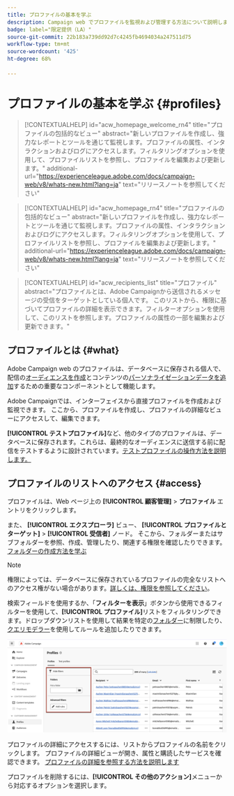 ```yaml
---
title: プロファイルの基本を学ぶ
description: Campaign web でプロファイルを監視および管理する方法について説明します。
badge: label="限定提供（LA）"
source-git-commit: 22b183a739dd92d7c4245fb4694034a247511d75
workflow-type: tm+mt
source-wordcount: '425'
ht-degree: 68%

---
```


# プロファイルの基本を学ぶ {#profiles}

>[!CONTEXTUALHELP]
>id="acw_homepage_welcome_rn4"
>title="プロファイルの包括的なビュー"
>abstract="新しいプロファイルを作成し、強力なレポートとツールを通じて監視します。プロファイルの属性、インタラクションおよびログにアクセスします。フィルタリングオプションを使用して、プロファイルリストを参照し、プロファイルを編集および更新します。"
>additional-url="https://experienceleague.adobe.com/docs/campaign-web/v8/whats-new.html?lang=ja" text="リリースノートを参照してください"

<!--TO REMOVE BELOW-->
>[!CONTEXTUALHELP]
>id="acw_homepage_rn4"
>title="プロファイルの包括的なビュー"
>abstract="新しいプロファイルを作成し、強力なレポートとツールを通じて監視します。プロファイルの属性、インタラクションおよびログにアクセスします。フィルタリングオプションを使用して、プロファイルリストを参照し、プロファイルを編集および更新します。"
>additional-url="https://experienceleague.adobe.com/docs/campaign-web/v8/whats-new.html?lang=ja" text="リリースノートを参照してください"

<!--TO REMOVE ABOVE-->

>[!CONTEXTUALHELP]
>id="acw_recipients_list"
>title="プロファイル"
>abstract="プロファイルとは、Adobe Campaignから送信されるメッセージの受信をターゲットとしている個人です。 このリストから、権限に基づいてプロファイルの詳細を表示できます。フィルターオプションを使用して、このリストを参照します。プロファイルの属性の一部を編集および更新できます。"

## プロファイルとは {#what}

Adobe Campaign web のプロファイルは、データベースに保存される個人で、配信の[オーディエンスを作成](create-audience.md)とコンテンツの[パーソナライゼーションデータを追加](../personalization/personalize.md)するための重要なコンポーネントとして機能します。

Adobe Campaignでは、インターフェイスから直接プロファイルを作成および監視できます。 ここから、プロファイルを作成し、プロファイルの詳細なビューにアクセスして、編集できます。

**[!UICONTROL テストプロファイル]**&#x200B;など、他のタイプのプロファイルは、データベースに保存されます。これらは、最終的なオーディエンスに送信する前に配信をテストするように設計されています。[テストプロファイルの操作方法を説明します。](test-profiles.md)

## プロファイルのリストへのアクセス {#access}

プロファイルは、Web ページ上の **[!UICONTROL 顧客管理]** > **プロファイル** エントリをクリックします。

また、 **[!UICONTROL エクスプローラ]** ビュー、 **[!UICONTROL プロファイルとターゲット]** > **[!UICONTROL 受信者]** ノード。 そこから、フォルダーまたはサブフォルダーを参照、作成、管理したり、関連する権限を確認したりできます。[フォルダーの作成方法を学ぶ](../get-started/permissions.md#folders)

>[!NOTE]
>
>権限によっては、データベースに保存されているプロファイルの完全なリストへのアクセス権がない場合があります。[詳しくは、権限を参照してください](../get-started/permissions.md)。

検索フィールドを使用するか、「**フィルターを表示**」ボタンから使用できるフィルターを使用して、**[!UICONTROL プロファイル]**&#x200B;リストをフィルタリングできます。ドロップダウンリストを使用して結果を特定の[フォルダー](../get-started/permissions.md#folders)に制限したり、[クエリモデラー](../query/query-modeler-overview.md)を使用してルールを追加したりできます。

![](assets/profiles-list-filters.png)

プロファイルの詳細にアクセスするには、リストからプロファイルの名前をクリックします。 プロファイルの詳細ビューが開き、属性と購読したサービスを確認できます。 [プロファイルの詳細を参照する方法を説明します](create-profile.md)

プロファイルを削除するには、**[!UICONTROL その他のアクション]**&#x200B;メニューから対応するオプションを選択します。
